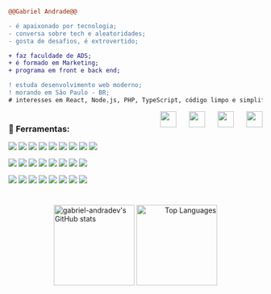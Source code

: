 ```diff
@@Gabriel Andrade@@

- é apaixonado por tecnologia;
- conversa sobre tech e aleatoridades;
- gosta de desafios, é extrovertido;

+ faz faculdade de ADS;
+ é formado em Marketing;
+ programa em front e back end;

! estuda desenvolvimento web moderno;
! morando em São Paulo - BR;
# interesses em React, Node.js, PHP, TypeScript, código limpo e simplificado

```
  [<img align="right" style="margin-left: 25px" src="https://raw.githubusercontent.com/maurodesouza/profile-readme-generator/master/src/assets/icons/social/gmail/default.svg" width="32" height="32"/>](mailto:gandrade.dev@gmail.com)
  [<img align="right" style="margin-left: 25px" src="https://raw.githubusercontent.com/maurodesouza/profile-readme-generator/master/src/assets/icons/social/discord/default.svg" width="32" height="32"/>](https://discord.com/users/gandradev)
  [<img align="right" style="margin-left: 25px" src="https://raw.githubusercontent.com/danielcranney/readme-generator/main/public/icons/socials/instagram.svg" width="32" height="32"/>](http://www.instagram.com/gbrl.andrade/)
  [<img align="right" style="margin-left: 25px" src="https://raw.githubusercontent.com/maurodesouza/profile-readme-generator/master/src/assets/icons/social/linkedin/default.svg" width="32" height="32"/>](https://www.linkedin.com/in/gabriel-andradev/)
  
#
### 🔗 Ferramentas:

<span><img src="https://img.shields.io/badge/JavaScript-F7DF1E?style=for-the-badge&logo=javascript&logoColor=black"/></span>
<span><img src="https://img.shields.io/badge/TypeScript-007ACC?style=for-the-badge&logo=typescript&logoColor=white"/></span>
<span><img src="https://img.shields.io/badge/React-20232A?style=for-the-badge&logo=react&logoColor=61DAFB"/></span>
<span><img src="https://img.shields.io/badge/Next-black?style=for-the-badge&logo=next.js&logoColor=white"/></span>
<span><img src="https://img.shields.io/badge/Tailwind_CSS-38B2AC?style=for-the-badge&logo=tailwind-css&logoColor=white"/></span>
<span><img src="https://img.shields.io/badge/HTML5-E34F26?style=for-the-badge&logo=html5&logoColor=white"/></span>
<span><img src="https://img.shields.io/badge/CSS3-1572B6?style=for-the-badge&logo=css3&logoColor=white"/></span>
<span><img src="https://img.shields.io/badge/AngularJS-E23237?style=for-the-badge&logo=angularjs&logoColor=white"/></span>
<span><img src="https://img.shields.io/badge/Bootstrap-563D7C?style=for-the-badge&logo=bootstrap&logoColor=white"/></span>

<span><img src="https://img.shields.io/badge/Node.js-43853D?style=for-the-badge&logo=node.js&logoColor=white"/></span>
<span><img src="https://img.shields.io/badge/Express.js-404D59?style=for-the-badge"/></span>
<span><img src="https://img.shields.io/badge/PHP-777BB4?style=for-the-badge&logo=php&logoColor=white"/></span>
<span><img src="https://img.shields.io/badge/symfony-%23000000.svg?style=for-the-badge&logo=symfony&logoColor=white"/></span>
<span><img src="https://img.shields.io/badge/MySQL-00000F?style=for-the-badge&logo=mysql&logoColor=white"/></span>
<span><img src="https://img.shields.io/badge/MariaDB-003545?style=for-the-badge&logo=mariadb&logoColor=white"/></span>
<span><img src="https://img.shields.io/badge/SQLite-07405E?style=for-the-badge&logo=sqlite&logoColor=white"/></span>
<span><img src="https://img.shields.io/badge/Prisma-3982CE?style=for-the-badge&logo=Prisma&logoColor=white"/></span>

<span><img src="https://img.shields.io/badge/Netlify-00C7B7?style=for-the-badge&logo=netlify&logoColor=white"/></span>
<span><img src="https://img.shields.io/badge/Heroku-430098?style=for-the-badge&logo=heroku&logoColor=white"/></span>
<span><img src="https://img.shields.io/badge/Vercel-000000?style=for-the-badge&logo=vercel&logoColor=white"/></span>
<span><img src="https://img.shields.io/badge/Twilio-F22F46?style=for-the-badge&logo=Twilio&logoColor=white"/></span>
<span><img src="https://img.shields.io/badge/eslint-3A33D1?style=for-the-badge&logo=eslint&logoColor=white"/></span>
<span><img src="https://img.shields.io/badge/prettier-1A2C34?style=for-the-badge&logo=prettier&logoColor=F7BA3E"/></span>
<span><img src="https://img.shields.io/badge/Trello-0052CC?style=for-the-badge&logo=trello&logoColor=white"/></span>
<span><img src="https://img.shields.io/badge/GIT-E44C30?style=for-the-badge&logo=git&logoColor=white"/></span>

#

<div align="center">
  <a href="http://www.github.com/gabriel-andradev"align="left"><img height="160em" src="https://github-readme-stats.vercel.app/api?username=gabriel-andradev&show_icons=true&hide=&count_private=true&title_color=ec4899&text_color=ffffff&icon_color=3382ed&bg_color=181824&hide_border=true&show_icons=true" alt="gabriel-andradev's GitHub stats"/></a>
  <a href="https://github.com/gabriel-andradev" align="right"><img  height="160em" src="https://github-readme-stats.vercel.app/api/top-langs/?username=gabriel-andradev&layout=compact&langs_count=10&title_color=ec4899&text_color=ffffff&icon_color=3382ed&bg_color=181824&hide_border=true&locale=en&custom_title=Top%20%Languages" alt="Top Languages"/></a>
</div>
